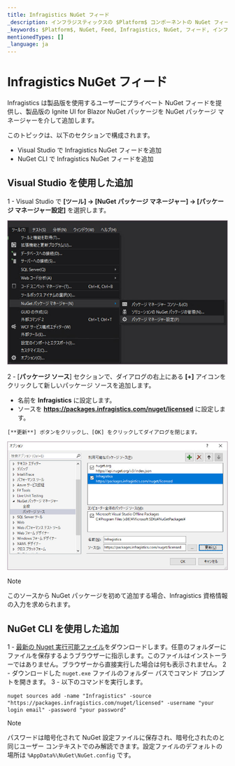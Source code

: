 ```yaml
---
title: Infragistics NuGet フィード
_description: インフラジスティックスの $Platform$ コンポーネントの NuGet フィード。
_keywords: $Platform$, NuGet, Feed, Infragistics, NuGet, フィード, インフラジスティックス
mentionedTypes: []
_language: ja
---
```


# Infragistics NuGet フィード

Infragistics は製品版を使用するユーザーにプライベート NuGet フィードを提供し、製品版の Ignite UI for Blazor NuGet パッケージを NuGet パッケージ マネージャーを介して追加します。

このトピックは、以下のセクションで構成されます。

- Visual Studio で Infragistics NuGet フィードを追加
- NuGet CLI で Infragistics NuGet フィードを追加

## Visual Studio を使用した追加

1 - Visual Studio で **[ツール] → [NuGet パッケージ マネージャー] → [パッケージ マネージャー設定]** を選択します。

<img src="../images/general/nuget-package-manager-setting-menu-item.jpg" />

2 - [**パッケージ ソース**] セクションで、ダイアログの右上にある **[+]** アイコンをクリックして新しいパッケージ ソースを追加します。
   - 名前を **Infragistics** に設定します。
   - ソースを **https://packages.infragistics.com/nuget/licensed** に設定します。

    [**更新**] ボタンをクリックし、[OK] をクリックしてダイアログを閉じます。

<img src="../images/general/nuget-package-manager-package-sources-ig-server.jpg" />

> [!Note]
> このソースから NuGet パッケージを初めて追加する場合、Infragistics 資格情報の入力を求められます。

## NuGet CLI を使用した追加

1 - [最新の Nuget 実行可能ファイル](https://dist.nuget.org/win-x86-commandline/latest/nuget.exe)をダウンロードします。任意のフォルダーにファイルを保存するようブラウザーに指示します。このファイルはインストーラーではありません。ブラウザーから直接実行した場合は何も表示されません。
2 - ダウンロードした `nuget.exe` ファイルのフォルダー パスでコマンド プロンプトを開きます。
3 - 以下のコマンドを実行します。

```
nuget sources add -name "Infragistics" -source "https://packages.infragistics.com/nuget/licensed" -username "your login email" -password "your password"
```

> [!Note]
> パスワードは暗号化されて NuGet 設定ファイルに保存され、暗号化されたのと同じユーザー コンテキストでのみ解読できます。設定ファイルのデフォルトの場所は `%AppData%\NuGet\NuGet.config` です。